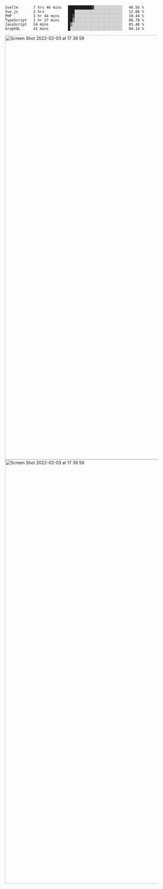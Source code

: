 <!--START_SECTION:waka-->

```text
Svelte       7 hrs 46 mins   ███████████▓░░░░░░░░░░░░░   46.56 %
Vue.js       2 hrs           ███░░░░░░░░░░░░░░░░░░░░░░   12.06 %
PHP          1 hr 44 mins    ██▓░░░░░░░░░░░░░░░░░░░░░░   10.44 %
TypeScript   1 hr 27 mins    ██▒░░░░░░░░░░░░░░░░░░░░░░   08.78 %
JavaScript   54 mins         █▒░░░░░░░░░░░░░░░░░░░░░░░   05.48 %
GraphQL      41 mins         █░░░░░░░░░░░░░░░░░░░░░░░░   04.14 %
```

<!--END_SECTION:waka-->

<img width="1400" alt="Screen Shot 2022-02-03 at 17 39 59" src="https://user-images.githubusercontent.com/45716542/152387304-f2b60485-53a6-4f4b-a818-5cefb1b0c0ae.png">
<img width="1400" alt="Screen Shot 2022-02-03 at 17 39 59" src="https://user-images.githubusercontent.com/45716542/152387273-ea5cdf21-2a45-44da-8bef-00c1763b1d42.png">
